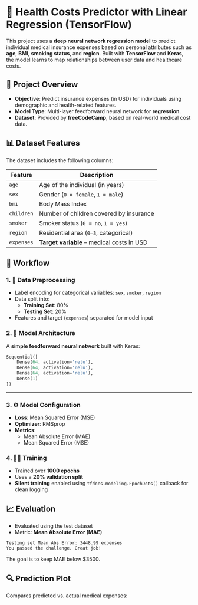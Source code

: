 # 💸 Health Costs Predictor with Linear Regression (TensorFlow)

This project uses a **deep neural network regression model** to predict individual medical insurance expenses based on personal attributes such as **age**, **BMI**, **smoking status**, and **region**. Built with **TensorFlow** and **Keras**, the model learns to map relationships between user data and healthcare costs.


## 📌 Project Overview

- **Objective**: Predict insurance expenses (in USD) for individuals using demographic and health-related features.
- **Model Type**: Multi-layer feedforward neural network for **regression**.
- **Dataset**: Provided by **freeCodeCamp**, based on real-world medical cost data.


## 📊 Dataset Features

The dataset includes the following columns:

| Feature   | Description                                           |
|-----------|-------------------------------------------------------|
| `age`     | Age of the individual (in years)                      |
| `sex`     | Gender (`0 = female`, `1 = male`)                     |
| `bmi`     | Body Mass Index                                       |
| `children`| Number of children covered by insurance               |
| `smoker`  | Smoker status (`0 = no`, `1 = yes`)                   |
| `region`  | Residential area (`0–3`, categorical)                 |
| `expenses`| **Target variable** – medical costs in USD            |


## 🧪 Workflow

### 1. 🔄 Data Preprocessing

- Label encoding for categorical variables: `sex`, `smoker`, `region`
- Data split into:
  - **Training Set**: 80%
  - **Testing Set**: 20%
- Features and target (`expenses`) separated for model input


### 2. 🧠 Model Architecture

A **simple feedforward neural network** built with Keras:

```python
Sequential([
    Dense(64, activation='relu'),
    Dense(64, activation='relu'),
    Dense(64, activation='relu'),
    Dense(1)
])
```

---

### 3. ⚙️ Model Configuration

- **Loss**: Mean Squared Error (MSE)  
- **Optimizer**: RMSprop  
- **Metrics**:  
  - Mean Absolute Error (MAE)  
  - Mean Squared Error (MSE)


### 4. 🏋️‍♂️ Training

- Trained over **1000 epochs**
- Uses a **20% validation split**
- **Silent training** enabled using `tfdocs.modeling.EpochDots()` callback for clean logging


## 📈 Evaluation

- Evaluated using the test dataset
- Metric: **Mean Absolute Error (MAE)**

```
Testing set Mean Abs Error: 3448.99 expenses
You passed the challenge. Great job!
```
The goal is to keep MAE below $3500.

## 🔍 Prediction Plot

Compares predicted vs. actual medical expenses:
